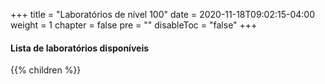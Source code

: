 +++
title = "Laboratórios de nível 100"
date = 2020-11-18T09:02:15-04:00
weight = 1
chapter = false
pre = ""
disableToc = "false"
+++

#### Lista de laboratórios disponíveis
{{% children %}}
